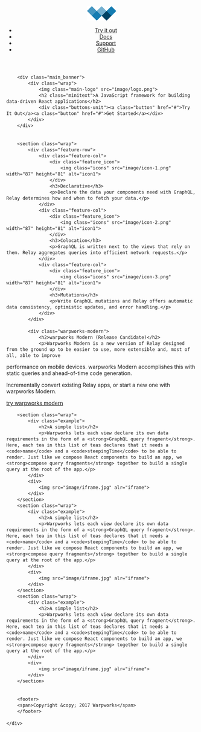 <!DOCTYPE HTML>
<html>
<head>
<meta http-equiv="Content-Type" content="text/html; charset=utf-8">
<meta name="viewport" content="width=device-width">
<link rel="shortcut icon" href="image/favicon.png">
<title>WarpWorks</title>
<link rel="stylesheet" href="style.css">
<link href="https://fonts.googleapis.com/css?family=Roboto:300,400,500,700,900" rel="stylesheet"> 
</head>

<body>
<div class="wrapper">
	<div class="container">
    	<header>
        	<div class="wrap">
            	<a class="nav-home" href="/relay/"><img src="image/logo-icon.png" width="77" height="38"></a>
                <ul class="nav-site">
                	<li><a href="/relay/prototyping/playground.html" class="">Try it out</a></li>
                    <li><a href="/relay/docs/getting-started.html" class="">Docs</a></li>
                    <li><a href="/relay/support.html" class="">Support</a></li>
                    <li><a href="https://github.com/facebook/relay" class="">GitHub</a></li>
                </ul>
            </div>
        </header>
        
        <div class="main_banner">
        	<div class="wrap">
            	<img class="main-logo" src="image/logo.png">                
                <h2 class="minitext">A JavaScript framework for building data-driven React applications</h2>
                <div class="buttons-unit"><a class="button" href="#">Try It Out</a><a class="button" href="#">Get Started</a></div>
            </div>
        </div>
        
        
        <section class="wrap">
        	<div class="feature-row">
            	<div class="feature-col">
                	<div class="feature_icon">
                    	<img class="icons" src="image/icon-1.png" width="87" height="81" alt="icon1"> 
                    </div>
                	<h3>Declarative</h3>
                    <p>Declare the data your components need with GraphQL, Relay determines how and when to fetch your data.</p>
                </div>
                <div class="feature-col">
                	<div class="feature_icon">
                    	<img class="icons" src="image/icon-2.png" width="87" height="81" alt="icon1"> 
                    </div>
                	<h3>Colocation</h3>
                    <p>GraphQL is written next to the views that rely on them. Relay aggregates queries into efficient network requests.</p>
                </div>
                <div class="feature-col">
                	<div class="feature_icon">
                    	<img class="icons" src="image/icon-3.png" width="87" height="81" alt="icon1"> 
                    </div>
                	<h3>Mutations</h3>
                    <p>Write GraphQL mutations and Relay offers automatic data consistency, optimistic updates, and error handling.</p>
                </div>
            </div>
            
            <div class="warpworks-modern">            	
                <h2>warpworks Modern (Release Candidate)</h2>
                <p>Warpworks Modern is a new version of Relay designed from the ground up to be easier to use, more extensible and, most of all, able to improve 
performance on mobile devices. warpworks Modern accomplishes this with static queries and ahead-of-time code generation. 

Incrementally convert existing Relay apps, or start a new one with warpworks Modern.</p>
                <a class="button" href="#">try warpworks modern</a>
            </div>
        </section>
        
        <section class="wrap">
            <div class="example">
            	<h2>A simple list</h2>
            	<p>Warpworks lets each view declare its own data requirements in the form of a <strong>GraphQL query fragment</strong>. Here, each tea in this list of teas declares that it needs a <code>name</code> and a <code>steepingTime</code> to be able to render. Just like we compose React components to build an app, we <strong>compose query fragments</strong> together to build a single query at the root of the app.</p>
            </div>
            <div>
            	<img src="image/iframe.jpg" alr="iframe">
            </div>
        </section>
        <section class="wrap">
            <div class="example">
            	<h2>A simple list</h2>
            	<p>Warpworks lets each view declare its own data requirements in the form of a <strong>GraphQL query fragment</strong>. Here, each tea in this list of teas declares that it needs a <code>name</code> and a <code>steepingTime</code> to be able to render. Just like we compose React components to build an app, we <strong>compose query fragments</strong> together to build a single query at the root of the app.</p>
            </div>
            <div>
            	<img src="image/iframe.jpg" alr="iframe">
            </div>
        </section>
        <section class="wrap">
            <div class="example">
            	<h2>A simple list</h2>
            	<p>Warpworks lets each view declare its own data requirements in the form of a <strong>GraphQL query fragment</strong>. Here, each tea in this list of teas declares that it needs a <code>name</code> and a <code>steepingTime</code> to be able to render. Just like we compose React components to build an app, we <strong>compose query fragments</strong> together to build a single query at the root of the app.</p>
            </div>
            <div>
            	<img src="image/iframe.jpg" alr="iframe">
            </div>
        </section>
        
        
        <footer>
        <span>Copyright &copy; 2017 Warpworks</span>
        </footer>
        
    </div>
</div>
</body>
</html>
